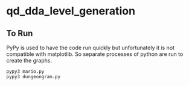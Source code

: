 # qd_dda_level_generation

## To Run

PyPy is used to have the code run quickly but unfortunately it is not compatible with matplotlib. So separate processes of python are run to create the graphs.

```
pypy3 mario.py
pypy3 dungeongram.py
```